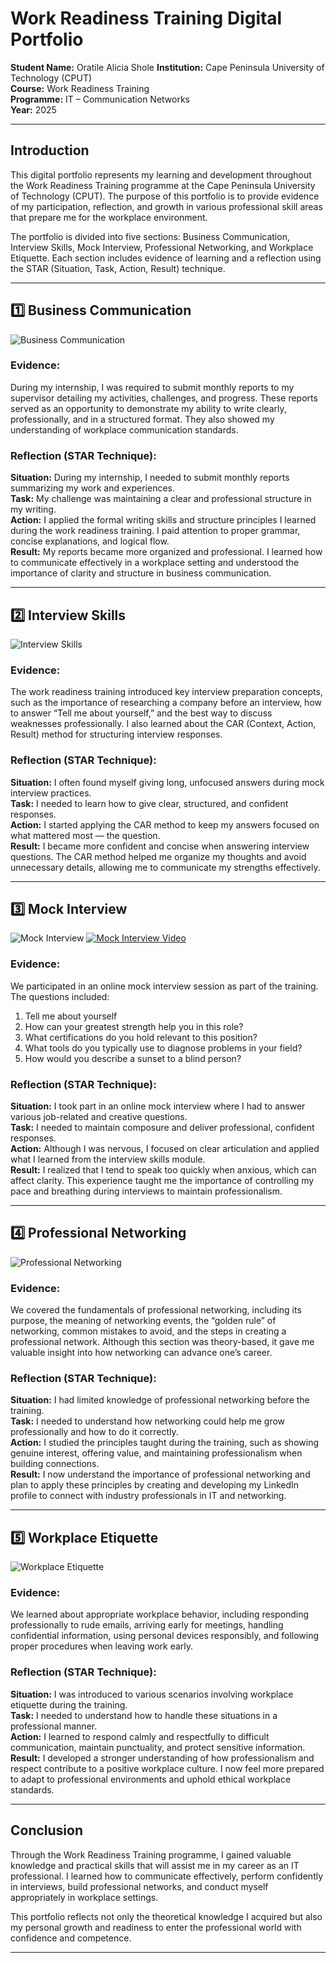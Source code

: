 # Work Readiness Training Digital Portfolio  
**Student Name:** Oratile Alicia Shole 
**Institution:** Cape Peninsula University of Technology (CPUT)  
**Course:** Work Readiness Training  
**Programme:** IT – Communication Networks  
**Year:** 2025  

---

## Introduction  

This digital portfolio represents my learning and development throughout the Work Readiness Training programme at the Cape Peninsula University of Technology (CPUT). The purpose of this portfolio is to provide evidence of my participation, reflection, and growth in various professional skill areas that prepare me for the workplace environment.  

The portfolio is divided into five sections: Business Communication, Interview Skills, Mock Interview, Professional Networking, and Workplace Etiquette. Each section includes evidence of learning and a reflection using the STAR (Situation, Task, Action, Result) technique.  

---

## 1️⃣ Business Communication  
![Business Communication](Business%20Communication.png)

### **Evidence:**  
During my internship, I was required to submit monthly reports to my supervisor detailing my activities, challenges, and progress. These reports served as an opportunity to demonstrate my ability to write clearly, professionally, and in a structured format. They also showed my understanding of workplace communication standards.  

### **Reflection (STAR Technique):**  
**Situation:** During my internship, I needed to submit monthly reports summarizing my work and experiences.  
**Task:** My challenge was maintaining a clear and professional structure in my writing.  
**Action:** I applied the formal writing skills and structure principles I learned during the work readiness training. I paid attention to proper grammar, concise explanations, and logical flow.  
**Result:** My reports became more organized and professional. I learned how to communicate effectively in a workplace setting and understood the importance of clarity and structure in business communication.  

---

## 2️⃣ Interview Skills  
![Interview Skills](Interview%20Skills.png)

### **Evidence:**  
The work readiness training introduced key interview preparation concepts, such as the importance of researching a company before an interview, how to answer “Tell me about yourself,” and the best way to discuss weaknesses professionally. I also learned about the CAR (Context, Action, Result) method for structuring interview responses.  

### **Reflection (STAR Technique):**  
**Situation:** I often found myself giving long, unfocused answers during mock interview practices.  
**Task:** I needed to learn how to give clear, structured, and confident responses.  
**Action:** I started applying the CAR method to keep my answers focused on what mattered most — the question.  
**Result:** I became more confident and concise when answering interview questions. The CAR method helped me organize my thoughts and avoid unnecessary details, allowing me to communicate my strengths effectively.  

---

## 3️⃣ Mock Interview  
![Mock Interview](Mock%20Interview.png)
[![Mock Interview Video](Mock%20Interview%20Thumbnail.png)](Mock%20Interview%20video.mp4)

### **Evidence:**  
We participated in an online mock interview session as part of the training. The questions included:  
1. Tell me about yourself  
2. How can your greatest strength help you in this role?  
3. What certifications do you hold relevant to this position?  
4. What tools do you typically use to diagnose problems in your field?  
5. How would you describe a sunset to a blind person?  

### **Reflection (STAR Technique):**  
**Situation:** I took part in an online mock interview where I had to answer various job-related and creative questions.  
**Task:** I needed to maintain composure and deliver professional, confident responses.  
**Action:** Although I was nervous, I focused on clear articulation and applied what I learned from the interview skills module.  
**Result:** I realized that I tend to speak too quickly when anxious, which can affect clarity. This experience taught me the importance of controlling my pace and breathing during interviews to maintain professionalism.  

---

## 4️⃣ Professional Networking
![Professional Networking](Professional%20Networking.png)

### **Evidence:**  
We covered the fundamentals of professional networking, including its purpose, the meaning of networking events, the “golden rule” of networking, common mistakes to avoid, and the steps in creating a professional network. Although this section was theory-based, it gave me valuable insight into how networking can advance one’s career.  

### **Reflection (STAR Technique):**  
**Situation:** I had limited knowledge of professional networking before the training.  
**Task:** I needed to understand how networking could help me grow professionally and how to do it correctly.  
**Action:** I studied the principles taught during the training, such as showing genuine interest, offering value, and maintaining professionalism when building connections.  
**Result:** I now understand the importance of professional networking and plan to apply these principles by creating and developing my LinkedIn profile to connect with industry professionals in IT and networking.  

---

## 5️⃣ Workplace Etiquette  
![Workplace Etiquette](Workplace%20Etiquette.png)

### **Evidence:**  
We learned about appropriate workplace behavior, including responding professionally to rude emails, arriving early for meetings, handling confidential information, using personal devices responsibly, and following proper procedures when leaving work early.  

### **Reflection (STAR Technique):**  
**Situation:** I was introduced to various scenarios involving workplace etiquette during the training.  
**Task:** I needed to understand how to handle these situations in a professional manner.  
**Action:** I learned to respond calmly and respectfully to difficult communication, maintain punctuality, and protect sensitive information.  
**Result:** I developed a stronger understanding of how professionalism and respect contribute to a positive workplace culture. I now feel more prepared to adapt to professional environments and uphold ethical workplace standards.  

---

## Conclusion  

Through the Work Readiness Training programme, I gained valuable knowledge and practical skills that will assist me in my career as an IT professional. I learned how to communicate effectively, perform confidently in interviews, build professional networks, and conduct myself appropriately in workplace settings.  

This portfolio reflects not only the theoretical knowledge I acquired but also my personal growth and readiness to enter the professional world with confidence and competence.  

---
